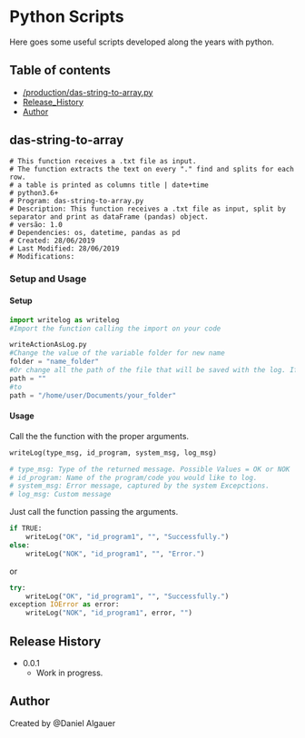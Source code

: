 # Python Scripts

Here goes some useful scripts developed along the years with python.


## Table of contents
* [/production/das-string-to-array.py](#das-string-to-array)
* [Release_History](#release-history)
* [Author](#author)

## das-string-to-array
```
# This function receives a .txt file as input.
# The function extracts the text on every "." find and splits for each row.
# a table is printed as columns title | date+time
# python3.6+
# Program: das-string-to-array.py
# Description: This function receives a .txt file as input, split by separator and print as dataFrame (pandas) object.
# versão: 1.0
# Dependencies: os, datetime, pandas as pd
# Created: 28/06/2019 
# Last Modified: 28/06/2019
# Modifications:
```

### Setup and Usage
#### Setup
```python
import writelog as writelog
#Import the function calling the import on your code
```

```python
writeActionAsLog.py
#Change the value of the variable folder for new name
folder = "name_folder"
#Or change all the path of the file that will be saved with the log. If you leave in blank, the path will be relative with the executed file.
path = ""
#to
path = "/home/user/Documents/your_folder"
```

#### Usage

Call the the function with the proper arguments.
```python
writeLog(type_msg, id_program, system_msg, log_msg)

# type_msg: Type of the returned message. Possible Values = OK or NOK
# id_program: Name of the program/code you would like to log.
# system_msg: Error message, captured by the system Excepctions.
# log_msg: Custom message 
```
Just call the function passing the arguments.

```python
if TRUE:
    writeLog("OK", "id_program1", "", "Successfully.")
else:
    writeLog("NOK", "id_program1", "", "Error.")
```

or

```python
try:
    writeLog("OK", "id_program1", "", "Successfully.")
exception IOError as error:
    writeLog("NOK", "id_program1", error, "")
```
## Release History

* 0.0.1
  * Work in progress.
## Author
Created by @Daniel Algauer
